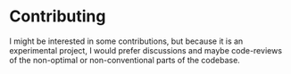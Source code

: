 # Contributing

I might be interested in some contributions, but because it is an experimental project, I would prefer discussions and maybe code-reviews of the non-optimal or non-conventional parts of the codebase.

